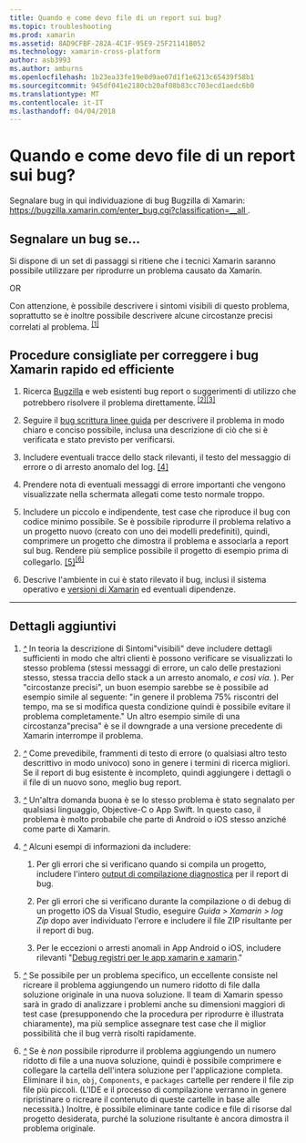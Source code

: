 ```yaml
---
title: Quando e come devo file di un report sui bug?
ms.topic: troubleshooting
ms.prod: xamarin
ms.assetid: 8AD9CFBF-282A-4C1F-95E9-25F21141B052
ms.technology: xamarin-cross-platform
author: asb3993
ms.author: amburns
ms.openlocfilehash: 1b23ea33fe19e0d9ae07d1f1e6213c65439f58b1
ms.sourcegitcommit: 945df041e2180cb20af08b83cc703ecd1aedc6b0
ms.translationtype: MT
ms.contentlocale: it-IT
ms.lasthandoff: 04/04/2018
---
```

# <a name="when-and-how-should-i-file-a-bug-report"></a>Quando e come devo file di un report sui bug?


Segnalare bug in qui individuazione di bug Bugzilla di Xamarin: [ https://bugzilla.xamarin.com/enter_bug.cgi?classification=__all ](https://bugzilla.xamarin.com/enter_bug.cgi?classification=__all).

## <a name="file-a-bug-if"></a>Segnalare un bug se...


Si dispone di un set di passaggi si ritiene che i tecnici Xamarin saranno possibile utilizzare per riprodurre un problema causato da Xamarin.

OR

Con attenzione, è possibile descrivere i sintomi visibili di questo problema, soprattutto se è inoltre possibile descrivere alcune circostanze precisi correlati al problema. <sup> [[1]](#note-1)</sup>


## <a name="best-practices-to-help-xamarin-address-bugs-quickly-and-efficiently"></a>Procedure consigliate per correggere i bug Xamarin rapido ed efficiente


1. <a name="ref-1" />Ricerca [Bugzilla](https://bugzilla.xamarin.com/query.cgi?format=specific&amp;bug_status=__all__) e web esistenti bug report o suggerimenti di utilizzo che potrebbero risolvere il problema direttamente.<sup> [[2]](#note-2)</sup><sup>[[3]](#note-3)</sup>

1. <a name="ref-2" />Seguire il [bug scrittura linee guida](https://bugzilla.xamarin.com/page.cgi?id=bug-writing.html) per descrivere il problema in modo chiaro e conciso possibile, inclusa una descrizione di ciò che si è verificata e stato previsto per verificarsi.

1. <a name="ref-3" />Includere eventuali tracce dello stack rilevanti, il testo del messaggio di errore o di arresto anomalo del log. <sup>[[4]](#note-4)</sup>

1. <a name="ref-4" />Prendere nota di eventuali messaggi di errore importanti che vengono visualizzate nella schermata allegati come testo normale troppo.

1. <a name="ref-5" />Includere un piccolo e indipendente, test case che riproduce il bug con codice minimo possibile.  Se è possibile riprodurre il problema relativo a un progetto nuovo (creato con uno dei modelli predefiniti), quindi, comprimere un progetto che dimostra il problema e associarla a report sul bug.  Rendere più semplice possibile il progetto di esempio prima di collegarlo. <sup> [[5]](#note-5)</sup><sup>[[6]](#note-6)</sup>

1. <a name="ref-6" />Descrive l'ambiente in cui è stato rilevato il bug, inclusi il sistema operativo e [versioni di Xamarin](~/cross-platform/troubleshooting/questions/version-logs.md) ed eventuali dipendenze.

---

## <a name="additional-details"></a>Dettagli aggiuntivi

1. <a name="note-1" />[*^*](#ref-1) In teoria la descrizione di Sintomi"visibili" deve includere dettagli sufficienti in modo che altri clienti è possono verificare se visualizzati lo stesso problema (stessi messaggi di errore, un calo delle prestazioni stesso, stessa traccia dello stack a un arresto anomalo, _e così via._ ). Per "circostanze precisi", un buon esempio sarebbe se è possibile ad esempio simile al seguente: "in genere il problema 75% riscontri del tempo, ma se si modifica questa condizione quindi è possibile evitare il problema completamente." Un altro esempio simile di una circostanza"precisa" è se il downgrade a una versione precedente di Xamarin interrompe il problema.

1. <a name="note-2" />[*^*](#ref-2) Come prevedibile, frammenti di testo di errore (o qualsiasi altro testo descrittivo in modo univoco) sono in genere i termini di ricerca migliori. Se il report di bug esistente è incompleto, quindi aggiungere i dettagli o il file di un nuovo sono, meglio bug report.

1. <a name="note-3" />[*^*](#ref-3) Un'altra domanda buona è se lo stesso problema è stato segnalato per qualsiasi linguaggio, Objective-C o App Swift. In questo caso, il problema è molto probabile che parte di Android o iOS stesso anziché come parte di Xamarin.

1. <a name="note-4" />[*^*](#ref-4) Alcuni esempi di informazioni da includere:

    1. Per gli errori che si verificano quando si compila un progetto, includere l'intero [output di compilazione diagnostica](~/android/troubleshooting/troubleshooting.md#Diagnostic_MSBuild_Output) per il report di bug.
    
    1. Per gli errori che si verificano durante la compilazione o di debug di un progetto iOS da Visual Studio, eseguire _Guida > Xamarin > log Zip_ dopo aver individuato l'errore e includere il file ZIP risultante per il report di bug.
    
    1. Per le eccezioni o arresti anomali in App Android o iOS, includere rilevanti "[Debug registri per le app xamarin e xamarin](~/cross-platform/troubleshooting/questions/version-logs.md#debug-logs-for-xamarin-apps)."

1. <a name="note-5" />[*^*](#ref-5) Se possibile per un problema specifico, un eccellente consiste nel ricreare il problema aggiungendo un numero ridotto di file dalla soluzione originale in una nuova soluzione. Il team di Xamarin spesso sarà in grado di analizzare i problemi anche su dimensioni maggiori di test case (presupponendo che la procedura per riprodurre è illustrata chiaramente), ma più semplice assegnare test case che il miglior possibilità che il bug verrà risolti rapidamente.


1. <a name="note-6" />[*^*](#ref-6) Se è _non_ possibile riprodurre il problema aggiungendo un numero ridotto di file a una nuova soluzione, quindi è possibile comprimere e collegare la cartella dell'intera soluzione per l'applicazione completa. Eliminare il `bin`, `obj`, `Components`, e `packages` cartelle per rendere il file zip file più piccoli. (L'IDE e il processo di compilazione verranno in genere ripristinare o ricreare il contenuto di queste cartelle in base alle necessità.) Inoltre, è possibile eliminare tante codice e file di risorse dal progetto desiderata, purché la soluzione risultante è ancora dimostra il problema originale.

